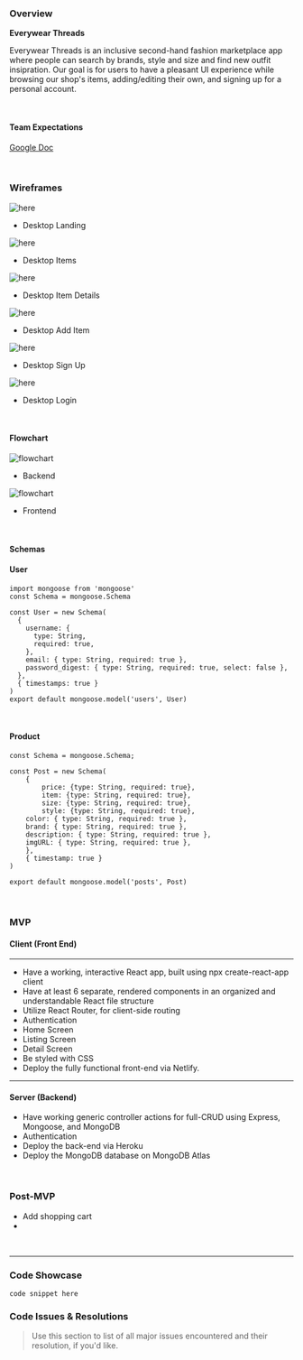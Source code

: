 
### Overview

**Everywear Threads** 

Everywear Threads is an inclusive second-hand fashion marketplace app where people can search by brands, style and size and find new outfit insipration. Our goal is for users to have a pleasant UI experience while browsing our shop's items, adding/editing their own, and signing up for a personal account. 

<br>

#### Team Expectations

[Google Doc](https://docs.google.com/document/d/193hz7hk5Lj7erhBRmQaSAtqgyl4XC_lg6NIFy0grh_M/edit?usp=sharing)


<br>

### Wireframes


![here](https://i.ibb.co/XDYtv0H/Screen-Shot-2021-12-22-at-11-16-25.png)

- Desktop Landing

![here](https://i.ibb.co/ggTcc9J/Screen-Shot-2021-12-22-at-11-16-52.png)

- Desktop Items

![here](https://i.ibb.co/SVM7BWP/Screen-Shot-2021-12-22-at-11-17-31.png)

- Desktop Item Details

![here](https://i.ibb.co/HnvBXNH/Screen-Shot-2021-12-22-at-11-17-04.png)

- Desktop Add Item


![here](https://i.ibb.co/DGSRDsY/Screen-Shot-2021-12-22-at-11-17-13.png)

- Desktop Sign Up

![here](https://i.ibb.co/5MpzHjk/Screen-Shot-2021-12-22-at-11-17-21.png)

- Desktop Login


<br>

#### Flowchart

![flowchart](https://i.ibb.co/sJmvvgV/Screen-Shot-2021-12-22-at-11-31-26.png)

- Backend

![flowchart](https://i.ibb.co/JFXFCrd/Screen-Shot-2021-12-22-at-11-31-18.png)
- Frontend
<br>

#### Schemas


#### User

```
import mongoose from 'mongoose'
const Schema = mongoose.Schema

const User = new Schema(
  {
    username: {
      type: String,
      required: true,
    },
    email: { type: String, required: true },
    password_digest: { type: String, required: true, select: false },
  },
  { timestamps: true }
)
export default mongoose.model('users', User)
```

<br>

#### Product
```
const Schema = mongoose.Schema;

const Post = new Schema(
	{
		price: {type: String, required: true},
		item: {type: String, required: true},
		size: {type: String, required: true},
		style: {type: String, required: true},
    color: { type: String, required: true },
    brand: { type: String, required: true },
    description: { type: String, required: true },
    imgURL: { type: String, required: true },
	},
	{ timestamp: true }
)

export default mongoose.model('posts', Post)
```
<br>



### MVP

#### Client (Front End)
***
 - Have a working, interactive React app, built using npx create-react-app client
 - Have at least 6 separate, rendered components in an organized and understandable React file structure
 - Utilize React Router, for client-side routing
 - Authentication
 - Home Screen
 - Listing Screen
 - Detail Screen
 - Be styled with CSS
 - Deploy the fully functional front-end via Netlify.

 ***
 #### Server (Backend)
 - Have working generic controller actions for full-CRUD using Express, Mongoose, and MongoDB
 - Authentication
 - Deploy the back-end via Heroku
 - Deploy the MongoDB database on MongoDB Atlas

<br>



### Post-MVP

- Add shopping cart
-

<br>

***


### Code Showcase

```
code snippet here
```

### Code Issues & Resolutions

> Use this section to list of all major issues encountered and their resolution, if you'd like.
